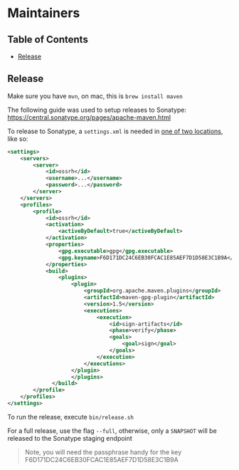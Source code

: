 # Maintainers

## Table of Contents

* [Release](#release)

## Release

Make sure you have `mvn`, on mac, this is `brew install maven`

The following guide was used to setup releases to Sonatype: https://central.sonatype.org/pages/apache-maven.html 

To release to Sonatype, a `settings.xml` is needed in [one of two locations](https://maven.apache.org/settings.html), 
like so:

```xml
<settings>
    <servers>
        <server>
            <id>ossrh</id>
            <username>...</username>
            <password>...</password>
        </server>
    </servers>
    <profiles>
        <profile>
            <id>ossrh</id>
            <activation>
                <activeByDefault>true</activeByDefault>
            </activation>
            <properties>
                <gpg.executable>gpg</gpg.executable>
                <gpg.keyname>F6D171DC24C6EB30FCAC1E85AEF7D1D58E3C1B9A</gpg.keyname>
            </properties>
            <build>
                <plugins>
                    <plugin>
                        <groupId>org.apache.maven.plugins</groupId>
                        <artifactId>maven-gpg-plugin</artifactId>
                        <version>1.5</version>
                        <executions>
                            <execution>
                                <id>sign-artifacts</id>
                                <phase>verify</phase>
                                <goals>
                                    <goal>sign</goal>
                                </goals>
                            </execution>
                        </executions>
                    </plugin>
                    </plugins>
              </build>
        </profile>
    </profiles>
</settings>
```

To run the release, execute `bin/release.sh`

For a full release, use the flag `--full`, otherwise, only a `SNAPSHOT` will be released to the 
Sonatype staging endpoint

> Note, you will need the passphrase handy for the key F6D171DC24C6EB30FCAC1E85AEF7D1D58E3C1B9A
